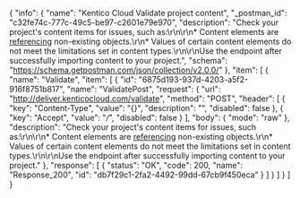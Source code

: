 {
  "info": {
    "name": "Kentico Cloud Validate project content",
    "_postman_id": "c32fe74c-777c-49c5-be97-c2601e79e970",
    "description": "Check your project's content items for issues, such as:\r\n\r\n* Content elements are [referencing](https://developer.kenticocloud.com/v1/reference#content-management-api-reference-object) non-existing objects.\r\n* Values of certain content elements do not meet the limitations set in content types.\r\n\r\nUse the endpoint after successfully importing content to your project.",
    "schema": "https://schema.getpostman.com/json/collection/v2.0.0/"
  },
  "item": [
    {
      "name": "Validate",
      "item": [
        {
          "id": "6875d193-937d-4203-a5f2-916f8751b817",
          "name": "ValidatePost",
          "request": {
            "url": "http://deliver.kenticocloud.com/validate",
            "method": "POST",
            "header": [
              {
                "key": "Content-Type",
                "value": "{}",
                "description": "",
                "disabled": false
              },
              {
                "key": "Accept",
                "value": "*/*",
                "disabled": false
              }
            ],
            "body": {
              "mode": "raw"
            },
            "description": "Check your project's content items for issues, such as:\r\n\r\n* Content elements are [referencing](https://developer.kenticocloud.com/v1/reference#content-management-api-reference-object) non-existing objects.\r\n* Values of certain content elements do not meet the limitations set in content types.\r\n\r\nUse the endpoint after successfully importing content to your project."
          },
          "response": [
            {
              "status": "OK",
              "code": 200,
              "name": "Response_200",
              "id": "db7f29c1-2fa2-4492-99dd-67cb9f450eca"
            }
          ]
        }
      ]
    }
  ]
}